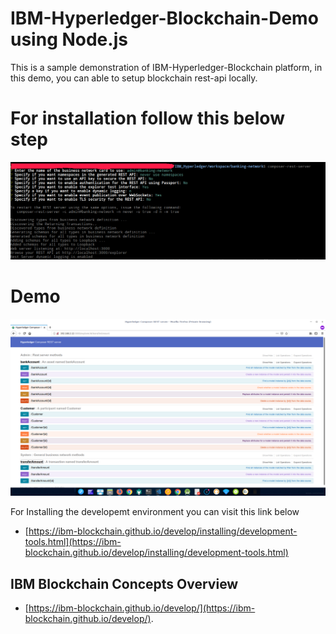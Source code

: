 # IBM-Hyperledger-Blockchain-Demo using Node.js
This is a sample demonstration of IBM-Hyperledger-Blockchain platform, in this demo, you can able to setup blockchain rest-api locally.

# For installation follow this below step
<div>
   <img src="/Screenshots/installation.png" alt="IMAGE ALT TEXT" width="800">
</div>


# Demo
<div>
   <img src="/Screenshots/blockchain-rest-api.png" alt="IMAGE ALT TEXT" width="800">
</div>

For Installing the developemt environment you can visit this link below
- [https://ibm-blockchain.github.io/develop/installing/development-tools.html](https://ibm-blockchain.github.io/develop/installing/development-tools.html)


## IBM Blockchain Concepts Overview
-   [https://ibm-blockchain.github.io/develop/](https://ibm-blockchain.github.io/develop/).

